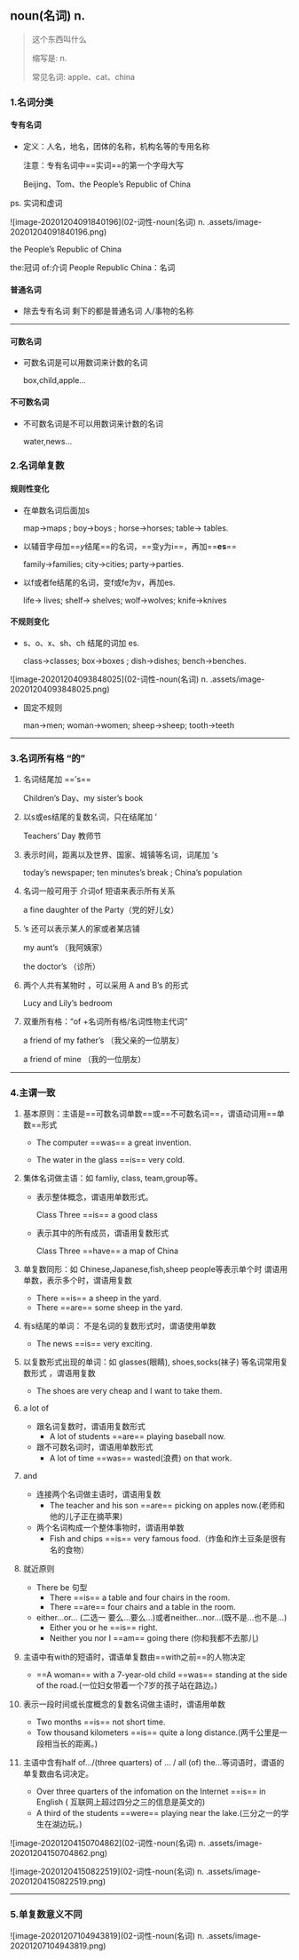 ## noun(名词) n.

> 这个东西叫什么 
>
> 缩写是:  n.
>
> 常见名词: apple、cat、china

### 1.名词分类

#### 专有名词

- 定义：人名，地名，团体的名称，机构名等的专用名称

  注意：专有名词中==实词==的第一个字母大写

  Beijing、Tom、the People’s Republic of China

ps. 实词和虚词

![image-20201204091840196](02-词性-noun(名词) n. .assets/image-20201204091840196.png)

the People’s Republic of China

the:冠词 of:介词   People Republic China：名词

####  普通名词

- 除去专有名词 剩下的都是普通名词 人/事物的名称

---

#### 可数名词

- 可数名词是可以用数词来计数的名词

  box,child,apple…

#### 不可数名词

- 不可数名词是不可以用数词来计数的名词

  water,news…

### 2.名词单复数

#### 规则性变化

- 在单数名词后面加s

  map->maps ;   boy->boys ;  horse->horses;   table-> tables.

- 以辅音字母加==*y*结尾==的名词，==变y为i==，再加==**es**==

  family->families; city->cities; party->parties.

- 以f或者fe结尾的名词，变f或fe为v，再加es.

  life-> lives;   shelf-> shelves;   wolf->wolves;   knife->knives

#### 不规则变化

- s、o、x、sh、ch 结尾的词加 es.

  class->classes;  box->boxes ;  dish->dishes;  bench->benches.

![image-20201204093848025](02-词性-noun(名词) n. .assets/image-20201204093848025.png)

- 固定不规则

  man->men;  woman->women;  sheep->sheep;  tooth->teeth

---

### 3.名词所有格 “的”

1. 名词结尾加  ==’s==

   Children’s Day、my sister’s book 

2. 以s或es结尾的复数名词，只在结尾加 ’

   Teachers’ Day 教师节

3. 表示时间，距离以及世界、国家、城镇等名词，词尾加  ’s

   today’s newspaper;  ten minutes’s break ;  China’s population

4. 名词一般可用于 介词of 短语来表示所有关系

   a fine daughter of  the Party（党的好儿女）

5. ’s 还可以表示某人的家或者某店铺

   my aunt’s  （我阿姨家）

   the doctor’s （诊所）

6. 两个人共有某物时 ，可以采用 A and B’s 的形式

   Lucy and Lily’s bedroom 

7. 双重所有格：“of +名词所有格/名词性物主代词”

   a friend of my father’s （我父亲的一位朋友）

   a friend of mine （我的一位朋友）

---

### 4.主谓一致

1. 基本原则：主语是==可数名词单数==或==不可数名词==，谓语动词用==单数==形式

   - The computer ==was== a great invention.

   - The water in the glass ==is== very cold.

2. 集体名词做主语：如 famliy, class, team,group等。 

   - 表示整体概念，谓语用单数形式。

     Class Three ==is== a good class

   - 表示其中的所有成员，谓语用复数形式 

     Class Three ==have== a map of China

3. 单复数同形：如 Chinese,Japanese,fish,sheep people等表示单个时 谓语用单数，表示多个时，谓语用复数

   - There ==is== a sheep in the yard.
   - There ==are== some sheep in the yard.

4. 有s结尾的单词： 不是名词的复数形式时，谓语使用单数

   - The news ==is== very exciting.

5. 以复数形式出现的单词：如 glasses(眼睛), shoes,socks(袜子) 等名词常用复数形式 ，谓语用复数

   - The shoes are very cheap and I want to take them.

6. a lot of 

   - 跟名词复数时，谓语用复数形式
     - A lot of students ==are== playing baseball now.
   - 跟不可数名词时，谓语用单数形式
     - A lot of time ==was== wasted(浪费) on that work.

7. and 

   - 连接两个名词做主语时，谓语用复数
     - The teacher and his son ==are== picking on apples now.(老师和他的儿子正在摘苹果)
   - 两个名词构成一个整体事物时，谓语用单数
     - Fish and chips ==is== very famous food.（炸鱼和炸土豆条是很有名的食物）

8. 就近原则

   - There be 句型
     - There ==is== a table and four chairs in the room.
     - There ==are== four chairs and a table in the room.
   - either…or… (二选一  要么…要么…)或者neither…nor…(既不是…也不是…)
     - Either you or he ==is== right.  
     - Neither you nor I ==am== going there (你和我都不去那儿)

9. 主语中有with的短语时，谓语单复数由==with之前==的人物决定

   - ==A woman== with a 7-year-old child ==was== standing at the side of the road.(一位妇女带着一个7岁的孩子站在路边。)

10. 表示一段时间或长度概念的复数名词做主语时，谓语用单数

    - Two months ==is== not short time.
    - Tow thousand kilometers ==is== quite a long distance.(两千公里是一段相当长的距离。)

11. 主语中含有half of…/(three quarters) of … / all (of) the…等词语时，谓语的单复数由名词决定。

    - Over three quarters of the infomation on the Internet ==is== in English ( 互联网上超过四分之三的信息是英文的)
    - A third of the students ==were== playing near the lake.(三分之一的学生在湖边玩。)

![image-20201204150704862](02-词性-noun(名词) n. .assets/image-20201204150704862.png)

![image-20201204150822519](02-词性-noun(名词) n. .assets/image-20201204150822519.png)

---

### 5.单复数意义不同

![image-20201207104943819](02-词性-noun(名词) n. .assets/image-20201207104943819.png)

